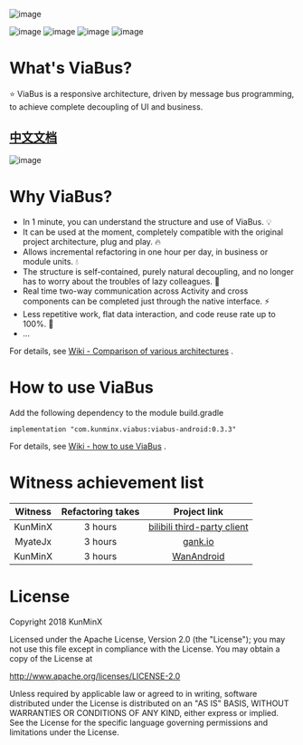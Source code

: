 ![image](https://github.com/KunMinX/android-viabus-architecture/blob/master/images/viabuslogo.png)

![image](https://img.shields.io/badge/jcenter-0.3.3-brightgreen.svg)
![image](https://img.shields.io/badge/api-%2B15-blue.svg)
![image](https://img.shields.io/badge/license-Apache2.0-blue.svg)
![image](https://img.shields.io/badge/author-KunMinX-orange.svg)

# What's ViaBus?
⭐ ViaBus is a responsive architecture, driven by message bus programming, to achieve complete decoupling of UI and business.

## [中文文档](https://github.com/KunMinX/android-viabus-architecture/blob/master/README_CN.md)

![image](https://github.com/KunMinX/android-viabus-architecture/blob/master/images/viabus_flow.png)

# Why ViaBus?
- In 1 minute, you can understand the structure and use of ViaBus. 💡
- It can be used at the moment, completely compatible with the original project architecture, plug and play. 🔥
- Allows incremental refactoring in one hour per day, in business or module units. 💧
- The structure is self-contained, purely natural decoupling, and no longer has to worry about the troubles of lazy colleagues. 🌱
- Real time two-way communication across Activity and cross components can be completed just through the native interface. ⚡
- Less repetitive work, flat data interaction, and code reuse rate up to 100%. 💪
- ...

For details, see [Wiki - Comparison of various architectures](https://github.com/KunMinX/android-viabus-architecture/wiki/Comparison-of-various-architectures.) .

# How to use ViaBus
Add the following dependency to the module build.gradle
```
implementation "com.kunminx.viabus:viabus-android:0.3.3"
```
For details, see [Wiki - how to use ViaBus](https://github.com/KunMinX/android-viabus-architecture/wiki/How-to-use-ViaBus) .


# Witness achievement list

|Witness|Refactoring takes|Project link|
|:--:|:--:|:--:|
|KunMinX|3 hours|[bilibili third-party client](https://github.com/KunMinX/bilibili-viabus-architecture)|
|MyateJx|3 hours|[gank.io](https://github.com/KunMinX/Gank.io-viabus-architecture)|
|KunMinX|3 hours|[WanAndroid](https://github.com/KunMinX/WanAndroid-viabus-architecture)|

# License
Copyright 2018 KunMinX

Licensed under the Apache License, Version 2.0 (the "License");
you may not use this file except in compliance with the License.
You may obtain a copy of the License at

   http://www.apache.org/licenses/LICENSE-2.0

Unless required by applicable law or agreed to in writing, software
distributed under the License is distributed on an "AS IS" BASIS,
WITHOUT WARRANTIES OR CONDITIONS OF ANY KIND, either express or implied.
See the License for the specific language governing permissions and
limitations under the License.